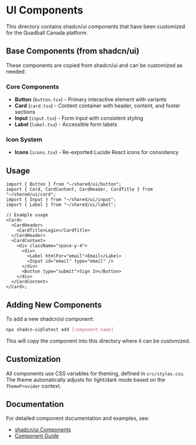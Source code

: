 # UI Components

This directory contains shadcn/ui components that have been customized for the Quadball Canada platform.

## Base Components (from shadcn/ui)

These components are copied from shadcn/ui and can be customized as needed:

### Core Components

- **Button** (`button.tsx`) - Primary interactive element with variants
- **Card** (`card.tsx`) - Content container with header, content, and footer sections
- **Input** (`input.tsx`) - Form input with consistent styling
- **Label** (`label.tsx`) - Accessible form labels

### Icon System

- **Icons** (`icons.tsx`) - Re-exported Lucide React icons for consistency

## Usage

```tsx
import { Button } from "~/shared/ui/button";
import { Card, CardContent, CardHeader, CardTitle } from "~/shared/ui/card";
import { Input } from "~/shared/ui/input";
import { Label } from "~/shared/ui/label";

// Example usage
<Card>
  <CardHeader>
    <CardTitle>Login</CardTitle>
  </CardHeader>
  <CardContent>
    <div className="space-y-4">
      <div>
        <Label htmlFor="email">Email</Label>
        <Input id="email" type="email" />
      </div>
      <Button type="submit">Sign In</Button>
    </div>
  </CardContent>
</Card>;
```

## Adding New Components

To add a new shadcn/ui component:

```bash
npx shadcn-ui@latest add [component-name]
```

This will copy the component into this directory where it can be customized.

## Customization

All components use CSS variables for theming, defined in `src/styles.css`. The theme automatically adjusts for light/dark mode based on the `ThemeProvider` context.

## Documentation

For detailed component documentation and examples, see:

- [shadcn/ui Components](https://ui.shadcn.com/docs/components)
- [Component Guide](../../../docs/quadball-plan/ui-flows/component-guide.md)

